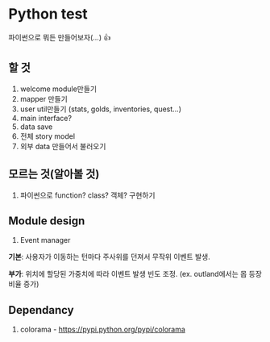 # Python test

파이썬으로 뭐든 만들어보자(...) :+1:

## 할 것

1. welcome module만들기
2. mapper 만들기
3. user util만들기 (stats, golds, inventories, quest...)
4. main interface?
5. data save
6. 전체 story model
7. 외부 data 만들어서 불러오기

## 모르는 것(알아볼 것)

1. 파이썬으로 function? class? 객체? 구현하기

## Module design

1. Event manager

  **기본**: 사용자가 이동하는 턴마다 주사위를 던져서 무작위 이벤트 발생.

  **부가**: 위치에 할당된 가중치에 따라 이벤트 발생 빈도 조정. (ex. outland에서는 몹 등장 비율 증가)

## Dependancy

1. colorama - https://pypi.python.org/pypi/colorama
